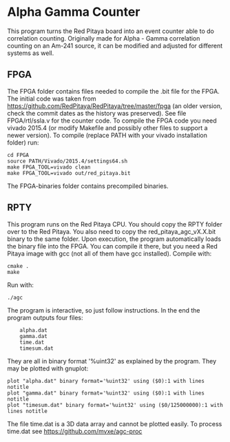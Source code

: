 # Alpha Gamma Counter

This program turns the Red Pitaya board into an event counter able to do correlation counting. 
Originally made for Alpha - Gamma correlation counting on an Am-241 source, it can be modified and adjusted for different systems as well.

## FPGA
The FPGA folder contains files needed to compile the .bit file for the FPGA. The initial code was taken from 
<https://github.com/RedPitaya/RedPitaya/tree/master/fpga> (an older version, check the commit dates as the history was preserved).
See file FPGA/rtl/ssla.v for the counter code.
To compile the FPGA code you need vivado 2015.4 (or modify Makefile and possibly other files to support a newer version).
To compile (replace PATH with your vivado installation folder) run:
```
cd FPGA
source PATH/Vivado/2015.4/settings64.sh
make FPGA_TOOL=vivado clean
make FPGA_TOOL=vivado out/red_pitaya.bit
```
The FPGA-binaries folder contains precompiled binaries.

## RPTY
This program runs on the Red Pitaya CPU. You should copy the RPTY folder over to the Red Pitaya.
You also need to copy the red_pitaya_agc_vX.X.bit binary to the same folder. Upon execution, the program automatically loads the binary file into the FPGA.
You can compile it there, but you need a Red Pitaya image with gcc (not all of them have gcc installed).
Compile with:
```
cmake .
make
```
Run with:
```
./agc
```
The program is interactive, so just follow instructions.
In the end the program outputs four files:
```
	alpha.dat
	gamma.dat
	time.dat
	timesum.dat
```	
They are all in binary format '%uint32' as explained by the program. 
They may be plotted with gnuplot:
```
plot "alpha.dat" binary format='%uint32' using ($0):1 with lines notitle
plot "gamma.dat" binary format='%uint32' using ($0):1 with lines notitle
plot "timesum.dat" binary format='%uint32' using ($0/125000000):1 with lines notitle
```
The file time.dat is a 3D data array and cannot be plotted easily.
To process time.dat see <https://github.com/mvxe/agc-proc>
